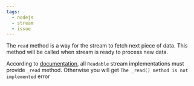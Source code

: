 ```yaml
---
tags:
  - nodejs
  - stream
  - issue
---
```

The `read` method is a way for the stream to fetch next piece of data. This method will be called when stream is ready to process new data.

According to [documentation](https://nodejs.org/api/stream.html#readable_readsize), all `Readable` stream implementations must provide `_read` method. Otherwise you will get `The _read() method is not implemented` error
